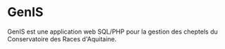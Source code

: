 # GenIS
GenIS est une application web SQL/PHP pour la gestion des cheptels du Conservatoire des Races d'Aquitaine.
